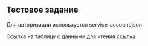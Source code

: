 ## Тестовое задание

Для авторизации используется service_account.json

Ссылка на таблицу с данными для чтения 
[ссылка](https://docs.google.com/spreadsheets/d/1NVA-zupJLAUEOISPcgUAmfEqcwcqKHBoYn7rds-XdH0/edit?usp=sharing)




